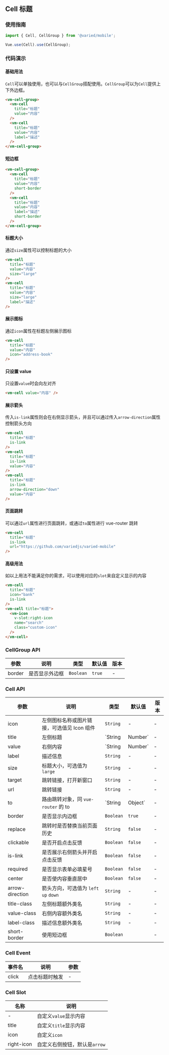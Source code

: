 ## Cell 标题

### 使用指南
``` javascript
import { Cell, CellGroup } from '@varied/mobile';

Vue.use(Cell).use(CellGroup);
```

### 代码演示

#### 基础用法

`Cell`可以单独使用，也可以与`CellGroup`搭配使用。`CellGroup`可以为`Cell`提供上下外边框。

```html
<vm-cell-group>
  <vm-cell
    title="标题"
    value="内容"
  />
  <vm-cell
    title="标题"
    value="内容"
    label="描述"
  />
</vm-cell-group>
```
#### 短边框
```html
<vm-cell-group>
  <vm-cell
    title="标题"
    value="内容"
    short-border
  />
  <vm-cell
    title="标题"
    value="内容"
    label="描述"
    short-border
  />
</vm-cell-group>
```

#### 标题大小

通过`size`属性可以控制标题的大小

```html
<vm-cell
  title="标题"
  value="内容"
  size="large"
/>
<vm-cell
  title="标题"
  value="内容"
  size="large"
  label="描述"
/>
```

#### 展示图标

通过`icon`属性在标题左侧展示图标

```html
<vm-cell
  title="标题"
  value="内容"
  icon="address-book"
/>
```

#### 只设置 value

只设置`value`时会向左对齐

```html
<vm-cell value="内容" />
```

#### 展示箭头

传入`is-link`属性则会在右侧显示箭头，并且可以通过传入`arrow-direction`属性控制箭头方向

```html
<vm-cell
  title="标题"
  is-link
/>
<vm-cell
  title="标题"
  is-link
  value="内容"
/>
<vm-cell
  title="标题"
  is-link
  arrow-direction="down"
  value="内容"
/>
```

#### 页面跳转

可以通过`url`属性进行页面跳转，或通过`to`属性进行 vue-router 跳转

```html
<vm-cell
  title="标题"
  is-link
  url="https://github.com/variedjs/varied-mobile"
/>
```

#### 高级用法

如以上用法不能满足你的需求，可以使用对应的`slot`来自定义显示的内容

```html
<vm-cell
  title="标题"
  icon="bank"
  is-link
/>
<vm-cell title="标题">
  <vm-icon
    v-slot:right-icon
    name="search"
    class="custom-icon"
  />
</vm-cell>
```

### CellGroup API

| 参数 | 说明 | 类型 | 默认值 | 版本 |
|------|------|------|------|------|
| border | 是否显示外边框 | `Boolean` | `true` | - |

### Cell API

| 参数 | 说明 | 类型 | 默认值 | 版本 |
|------|------|------|------|------|
| icon | 左侧图标名称或图片链接，可选值见 Icon 组件 | `String` | - | - |
| title | 左侧标题 | `String | Number` | - | - |
| value | 右侧内容 | `String | Number` | - | - |
| label | 描述信息 | `String` | - | - |
| size | 标题大小，可选值为 `large` | `String` | - | - |
| target | 跳转链接，打开新窗口 | `String` | - | - |
| url | 跳转链接 | `String` | - | - |
| to | 路由跳转对象，同 `vue-router` 的 to | `String | Object` | - | - |
| border | 是否显示内边框 | `Boolean` | `true` | - |
| replace | 跳转时是否替换当前页面历史 | `String` | `false` | - |
| clickable | 是否开启点击反馈 | `Boolean` | `false` | - |
| is-link | 是否展示右侧箭头并开启点击反馈 | `Boolean` | `false` | - |
| required | 是否显示表单必填星号 | `Boolean` | `false` | - |
| center | 是否使内容垂直居中 | `Boolean` | `false` | - |
| arrow-direction | 箭头方向，可选值为 `left` `up` `down` | `String` | - | - |
| title-class | 左侧标题额外类名 | `String` | - |- |
| value-class | 右侧内容额外类名 | `String` | - | - |
| label-class | 描述信息额外类名 | `String` | - | - |
| short-border | 使用短边框 | `Boolean` |  | - |

### Cell Event

| 事件名 | 说明 | 参数 |
|------|------|------|
| click | 点击标题时触发 | - |

### Cell Slot

| 名称 | 说明 |
|------|------|
| - | 自定义`value`显示内容 |
| title | 自定义`title`显示内容 |
| icon | 自定义`icon` |
| right-icon | 自定义右侧按钮，默认是`arrow` |

